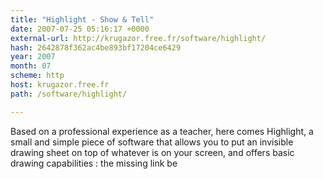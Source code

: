 ```yaml
---
title: "Highlight - Show & Tell"
date: 2007-07-25 05:16:17 +0000
external-url: http://krugazor.free.fr/software/highlight/
hash: 2642878f362ac4be893bf17204ce6429
year: 2007
month: 07
scheme: http
host: krugazor.free.fr
path: /software/highlight/

---
```


Based on a professional experience as a teacher, here comes Highlight, a small and simple piece of software that allows you to put an invisible drawing sheet on top of whatever is on your screen, and offers basic drawing capabilities : the missing link be
